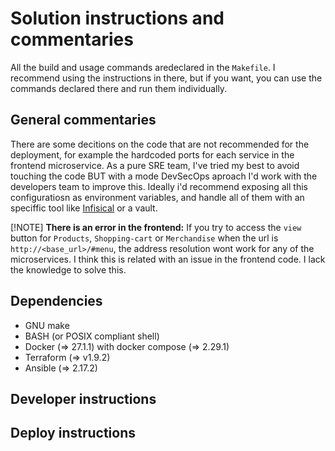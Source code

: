 # Solution instructions and commentaries

All the build and usage commands aredeclared in the `Makefile`. I recommend
using the instructions in there, but if you want, you can use the commands
declared there and run them individually.

## General commentaries

There are some decitions on the code that are not recommended for the
deployment, for example the hardcoded ports for each service in the frontend
microservice. As a pure SRE team, I've tried my best to avoid touching the code
BUT with a mode DevSecOps aproach I'd work with the developers team to improve
this. Ideally i'd recommend exposing all this configuratiosn as environment
variables, and handle all of them with an speciffic tool like
[Infisical](https://infisical.com/) or a vault.


[!NOTE]
**There is an error in the frontend:** If you try to access the `view` button
for `Products`, `Shopping-cart` or `Merchandise` when the url is
`http://<base_url>/#menu`, the address resolution wont work for any of the
microservices. I think this is related with an issue in the frontend code. I
lack the knowledge to solve this.


## Dependencies

- GNU make
- BASH (or POSIX compliant shell)
- Docker (=> 27.1.1) with docker compose (=> 2.29.1)
- Terraform (=> v1.9.2)
- Ansible (=> 2.17.2)


## Developer instructions


## Deploy instructions
